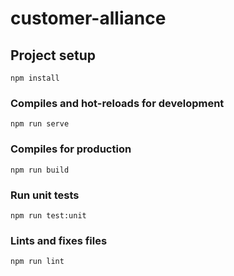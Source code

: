 # customer-alliance

## Project setup
```
npm install
```

### Compiles and hot-reloads for development
```
npm run serve
```

### Compiles for production
```
npm run build
```

### Run unit tests
```
npm run test:unit
```

### Lints and fixes files
```
npm run lint
```

